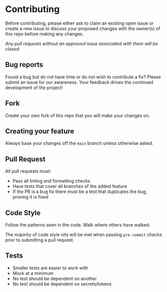 # Contributing

Before contributing, please either ask to claim an existing open issue or create
a new issue to discuss your proposed changes with the owner(s) of this repo
before making any changes.

*Any pull requests without an approved issue associated with them will be
closed*

## Bug reports

Found a bug but do not have time or do not wish to contribute a fix? Please
submit an issue for our awareness. Your feedback drives the continued
development of the project!

## Fork

Create your own fork of this repo that you will make your changes on.

## Creating your feature

Always base your changes off the `main` branch unless otherwise asked.

## Pull Request

All pull requests must:

- Pass all linting and formatting checks
- Have tests that cover all branches of the added feature
- If the PR is a bug fix there must be a test that duplicates the bug, proving
  it is fixed

## Code Style

Follow the patterns seen in the code. Walk where others have walked.

The majority of code style nits will be met when passing `pre-commit` checks
prior to submitting a pull request.

## Tests

  - Smaller tests are easier to work with
  - Mock at a minimum
  - No test should be dependent on another
  - No test should be dependent on secrets/tokens
